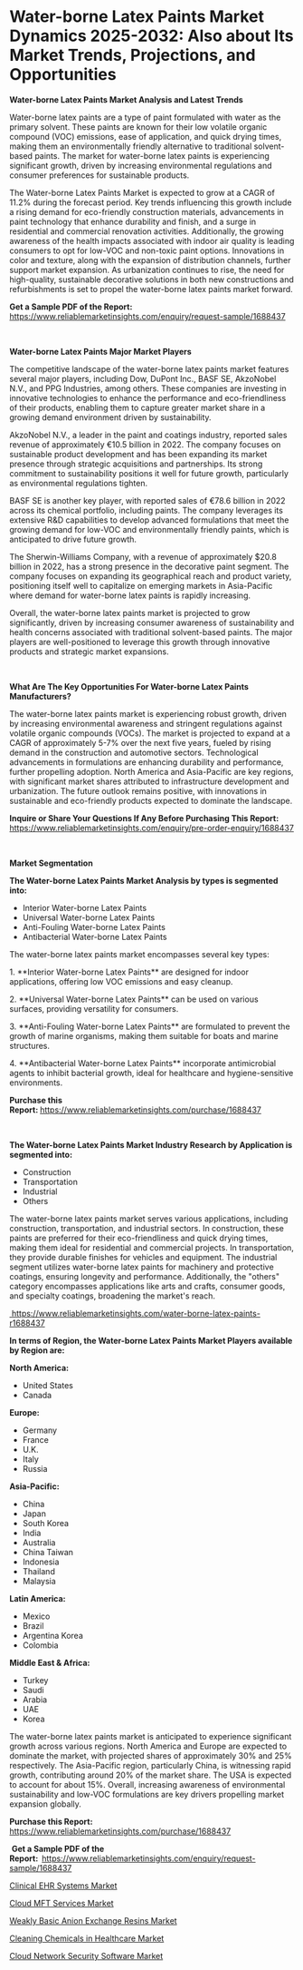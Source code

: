 <p><h1>Water-borne Latex Paints Market Dynamics 2025-2032: Also about Its Market Trends, Projections, and Opportunities</h1></p><p><strong>Water-borne Latex Paints Market Analysis and Latest Trends</strong></p>
<p><p>Water-borne latex paints are a type of paint formulated with water as the primary solvent. These paints are known for their low volatile organic compound (VOC) emissions, ease of application, and quick drying times, making them an environmentally friendly alternative to traditional solvent-based paints. The market for water-borne latex paints is experiencing significant growth, driven by increasing environmental regulations and consumer preferences for sustainable products.</p><p>The Water-borne Latex Paints Market is expected to grow at a CAGR of 11.2% during the forecast period. Key trends influencing this growth include a rising demand for eco-friendly construction materials, advancements in paint technology that enhance durability and finish, and a surge in residential and commercial renovation activities. Additionally, the growing awareness of the health impacts associated with indoor air quality is leading consumers to opt for low-VOC and non-toxic paint options. Innovations in color and texture, along with the expansion of distribution channels, further support market expansion. As urbanization continues to rise, the need for high-quality, sustainable decorative solutions in both new constructions and refurbishments is set to propel the water-borne latex paints market forward.</p></p>
<p><strong>Get a Sample PDF of the Report:&nbsp;</strong> <a href="https://www.reliablemarketinsights.com/enquiry/request-sample/1688437?utm_campaign=1994&utm_medium=2&utm_source=Github&utm_content=ia&utm_term=06012025&utm_id=water-borne-latex-paints">https://www.reliablemarketinsights.com/enquiry/request-sample/1688437</a></p>
<p>&nbsp;</p>
<p><strong>Water-borne Latex Paints Major Market Players</strong></p>
<p><p>The competitive landscape of the water-borne latex paints market features several major players, including Dow, DuPont Inc., BASF SE, AkzoNobel N.V., and PPG Industries, among others. These companies are investing in innovative technologies to enhance the performance and eco-friendliness of their products, enabling them to capture greater market share in a growing demand environment driven by sustainability.</p><p>AkzoNobel N.V., a leader in the paint and coatings industry, reported sales revenue of approximately €10.5 billion in 2022. The company focuses on sustainable product development and has been expanding its market presence through strategic acquisitions and partnerships. Its strong commitment to sustainability positions it well for future growth, particularly as environmental regulations tighten.</p><p>BASF SE is another key player, with reported sales of €78.6 billion in 2022 across its chemical portfolio, including paints. The company leverages its extensive R&D capabilities to develop advanced formulations that meet the growing demand for low-VOC and environmentally friendly paints, which is anticipated to drive future growth.</p><p>The Sherwin-Williams Company, with a revenue of approximately $20.8 billion in 2022, has a strong presence in the decorative paint segment. The company focuses on expanding its geographical reach and product variety, positioning itself well to capitalize on emerging markets in Asia-Pacific where demand for water-borne latex paints is rapidly increasing.</p><p>Overall, the water-borne latex paints market is projected to grow significantly, driven by increasing consumer awareness of sustainability and health concerns associated with traditional solvent-based paints. The major players are well-positioned to leverage this growth through innovative products and strategic market expansions.</p></p>
<p>&nbsp;</p>
<p><strong>What Are The Key Opportunities For Water-borne Latex Paints Manufacturers?</strong></p>
<p><p>The water-borne latex paints market is experiencing robust growth, driven by increasing environmental awareness and stringent regulations against volatile organic compounds (VOCs). The market is projected to expand at a CAGR of approximately 5-7% over the next five years, fueled by rising demand in the construction and automotive sectors. Technological advancements in formulations are enhancing durability and performance, further propelling adoption. North America and Asia-Pacific are key regions, with significant market shares attributed to infrastructure development and urbanization. The future outlook remains positive, with innovations in sustainable and eco-friendly products expected to dominate the landscape.</p></p>
<p><strong>Inquire or Share Your Questions If Any Before Purchasing This Report:</strong> <a href="https://www.reliablemarketinsights.com/enquiry/pre-order-enquiry/1688437?utm_campaign=1994&utm_medium=2&utm_source=Github&utm_content=ia&utm_term=06012025&utm_id=water-borne-latex-paints">https://www.reliablemarketinsights.com/enquiry/pre-order-enquiry/1688437</a></p>
<p>&nbsp;</p>
<p><strong>Market Segmentation</strong></p>
<p><strong>The Water-borne Latex Paints Market Analysis by types is segmented into:</strong></p>
<p><ul><li>Interior Water-borne Latex Paints</li><li>Universal Water-borne Latex Paints</li><li>Anti-Fouling Water-borne Latex Paints</li><li>Antibacterial Water-borne Latex Paints</li></ul></p>
<p><p>The water-borne latex paints market encompasses several key types: </p><p>1. **Interior Water-borne Latex Paints** are designed for indoor applications, offering low VOC emissions and easy cleanup.</p><p>2. **Universal Water-borne Latex Paints** can be used on various surfaces, providing versatility for consumers.</p><p>3. **Anti-Fouling Water-borne Latex Paints** are formulated to prevent the growth of marine organisms, making them suitable for boats and marine structures. </p><p>4. **Antibacterial Water-borne Latex Paints** incorporate antimicrobial agents to inhibit bacterial growth, ideal for healthcare and hygiene-sensitive environments.</p></p>
<p><strong>Purchase this Report:&nbsp;</strong><a href="https://www.reliablemarketinsights.com/purchase/1688437?utm_campaign=1994&utm_medium=2&utm_source=Github&utm_content=ia&utm_term=06012025&utm_id=water-borne-latex-paints">https://www.reliablemarketinsights.com/purchase/1688437</a></p>
<p>&nbsp;</p>
<p><strong>The Water-borne Latex Paints Market Industry Research by Application is segmented into:</strong></p>
<p><ul><li>Construction</li><li>Transportation</li><li>Industrial</li><li>Others</li></ul></p>
<p><p>The water-borne latex paints market serves various applications, including construction, transportation, and industrial sectors. In construction, these paints are preferred for their eco-friendliness and quick drying times, making them ideal for residential and commercial projects. In transportation, they provide durable finishes for vehicles and equipment. The industrial segment utilizes water-borne latex paints for machinery and protective coatings, ensuring longevity and performance. Additionally, the "others" category encompasses applications like arts and crafts, consumer goods, and specialty coatings, broadening the market's reach.</p></p>
<p><a href="https://www.reliablemarketinsights.com/water-borne-latex-paints-r1688437?utm_campaign=1994&utm_medium=2&utm_source=Github&utm_content=ia&utm_term=06012025&utm_id=water-borne-latex-paints">&nbsp;https://www.reliablemarketinsights.com/water-borne-latex-paints-r1688437</a></p>
<p><strong>In terms of Region, the Water-borne Latex Paints Market Players available by Region are:</strong></p>
<p>
    <p> <strong> North America: </strong>
        <ul>
            <li>United States</li>
            <li>Canada</li>
        </ul>
        </p> 
    <p> <strong> Europe: </strong>
        <ul>
            <li>Germany</li>
            <li>France</li>
            <li>U.K.</li>
            <li>Italy</li>
            <li>Russia</li>
        </ul>
        </p> 
    <p> <strong> Asia-Pacific: </strong>
        <ul>
            <li>China</li>
            <li>Japan</li>
            <li>South Korea</li>
            <li>India</li>
            <li>Australia</li>
            <li>China Taiwan</li>
            <li>Indonesia</li>
            <li>Thailand</li>
            <li>Malaysia</li>
        </ul>
        </p> 
    <p> <strong> Latin America: </strong>
        <ul>
            <li>Mexico</li>
            <li>Brazil</li>
            <li>Argentina Korea</li>
            <li>Colombia</li>
        </ul>
        </p> 
    <p> <strong> Middle East & Africa: </strong>
        <ul>
            <li>Turkey</li>
            <li>Saudi</li>
            <li>Arabia</li>
            <li>UAE</li>
            <li>Korea</li>
        </ul>
    </p>
    </p>
<p><p>The water-borne latex paints market is anticipated to experience significant growth across various regions. North America and Europe are expected to dominate the market, with projected shares of approximately 30% and 25% respectively. The Asia-Pacific region, particularly China, is witnessing rapid growth, contributing around 20% of the market share. The USA is expected to account for about 15%. Overall, increasing awareness of environmental sustainability and low-VOC formulations are key drivers propelling market expansion globally.</p></p>
<p><strong>Purchase this Report: </strong><a href="https://www.reliablemarketinsights.com/purchase/1688437?utm_campaign=1994&utm_medium=2&utm_source=Github&utm_content=ia&utm_term=06012025&utm_id=water-borne-latex-paints">https://www.reliablemarketinsights.com/purchase/1688437</a></p>
<p>&nbsp;<strong>Get a Sample PDF of the Report:&nbsp;&nbsp;</strong><a href="https://www.reliablemarketinsights.com/enquiry/request-sample/1688437?utm_campaign=1994&utm_medium=2&utm_source=Github&utm_content=ia&utm_term=06012025&utm_id=water-borne-latex-paints">https://www.reliablemarketinsights.com/enquiry/request-sample/1688437</a></p>
<p><strong></strong></p>
<p><p><a href="https://www.linkedin.com/pulse/clinical-ehr-systems-market-analysis-present-size-growth-0uzae?utm_campaign=1994&utm_medium=2&utm_source=Github&utm_content=ia&utm_term=06012025&utm_id=water-borne-latex-paints">Clinical EHR Systems Market</a></p><p><a href="https://www.linkedin.com/pulse/cloud-mft-services-market-trend-analysis-suggests-significant-i44jc?utm_campaign=1994&utm_medium=2&utm_source=Github&utm_content=ia&utm_term=06012025&utm_id=water-borne-latex-paints">Cloud MFT Services Market</a></p><p><a href="https://github.com/rahu1506/Market-Research-Report-List-6/blob/main/weakly-basic-anion-exchange-resins-market.md?utm_campaign=1994&utm_medium=2&utm_source=Github&utm_content=ia&utm_term=06012025&utm_id=water-borne-latex-paints">Weakly Basic Anion Exchange Resins Market</a></p><p><a href="https://www.linkedin.com/pulse/thorough-examination-global-cleaning-chemicals-healthcare-esk5e?utm_campaign=1994&utm_medium=2&utm_source=Github&utm_content=ia&utm_term=06012025&utm_id=water-borne-latex-paints">Cleaning Chemicals in Healthcare Market</a></p><p><a href="https://www.linkedin.com/pulse/future-cloud-network-security-software-market-trend-analysis-jlckc?utm_campaign=1994&utm_medium=2&utm_source=Github&utm_content=ia&utm_term=06012025&utm_id=water-borne-latex-paints">Cloud Network Security Software Market</a></p></p>